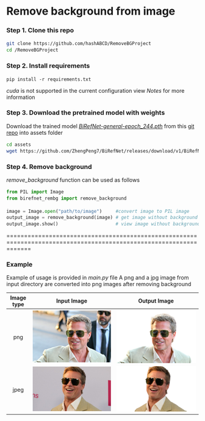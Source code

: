 
# Remove background from image

### Step 1. Clone this repo 
```bash
git clone https://github.com/hashABCD/RemoveBGProject
cd /RemoveBGProject
```

### Step 2. Install requirements
```
pip install -r requirements.txt
```
*cuda* is not supported in the current configuration view *Notes* for more information

### Step 3. Download the pretrained model with weights
Download the trained model [*BiRefNet-general-epoch_244.pth*](https://github.com/ZhengPeng7/BiRefNet/releases/download/v1/BiRefNet-general-resolution_512x512-fp16-epoch_216.pth) from this [git repo](https://github.com/ZhengPeng7/BiRefNet/releases) into assets folder

```bash
cd assets
wget https://github.com/ZhengPeng7/BiRefNet/releases/download/v1/BiRefNet-general-resolution_512x512-fp16-epoch_216.pth

```

### Step 4. Remove background
*remove_background* function can be used as follows
```python
from PIL import Image
from birefnet_rembg import remove_background

image = Image.open("path/to/image")     #convert image to PIL image
output_image = remove_background(image) # get image without background 
output_image.show()                     # view image without background
```
===================================================================================================================
### Example
Example of usage is provided in *main.py* file
A png and a jpg image from input directory are converted into png images after removing background
 
Image type | Input Image  | Output Image |
|:---:|:---:|:---:|
| png |  ![input_image_2](input/brad-pitt-png.png) | ![output_image_2](output/brad-pitt-png.png) |
| jpeg | ![input_image_1](input/brad-pitt-jpeg.jpg) | ![output_image_1](output/brad-pitt-jpeg.png) |



